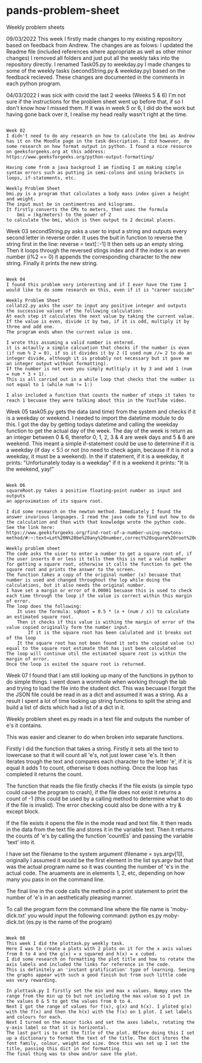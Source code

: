 # pands-problem-sheet
Weekly problem sheets

09/03/2022
This week I firstly made changes to my existing repository based on feedback from Andrew. The changes are as folows:
    I updated the Readme file (included references where appropriate as well as other minor changes)
    I removed all folders and just put all the weekly taks into the repository directly.
    I renamed Task05.py to weekday.py
    I made changes to some of the weekly tasks (secondString.py & weekday.py) based on the feedback recieved. These changes are documented in the comments in each python program.

04/03/2022
I was sick with covid the last 2 weeks (Weeks 5 & 6) I'm not sure if the instructions for the problem sheet went up before that, if so I don't know how I missed them. If it was in week 5 or 6, I did do the work but having gone back over it, I realise my head really wasn't right at the time.

~~~~~~~~~~~~~~~~~~~~~~~~~~~~~~~~~~~~~~~~~~~~~~~~~~~~~~~~~~~~~~~~~~~~~~~~

Week 02
I didn't need to do any research on how to calculate the bmi as Andrew has it on the Moodle page in the task description. I did however, do some research on how format output in python. I found a nice resource on geeksforgeeks.org at this address:
https://www.geeksforgeeks.org/python-output-formatting/

Having come from a java backgroud I am finding I am making simple syntax errors such as putting in semi-colons and using brackets in loops, if-statements, etc.

Weekly Problem Sheet
bmi.py is a program that calculates a body mass index given a height and weight.
The input must be in centimentres and kilograms.
It firstly converts the CMs to meters, then uses the formula
    bmi = (kg/meters) to the power of 2
to calculate the bmi, which is then output to 2 decimal places.

~~~~~~~~~~~~~~~~~~~~~~~~~~~~~~~~~~~~~~~~~~~~~~~~~~~~~~~~~~~~~~~~~~~~~~~~

Week 03
secondString.py asks a user to input a string and outputs every second letter in reverse order.
It uses the buit in function to reverse the string first in the line:
    reverse = text[::-1]
It then sets up an empty string.
Then it loops through the reversed stings index and if the index is an even number (i%2 == 0) it appends the corresponding character to the new string.
Finally it prints the new string.

~~~~~~~~~~~~~~~~~~~~~~~~~~~~~~~~~~~~~~~~~~~~~~~~~~~~~~~~~~~~~~~~~~~~~~~~

Week 04
I found this problem very interesting and if I ever have the time I would like to do some research on this, even if it is "career suicide"

Weekly Problem Sheet
collatz2.py asks the user to input any positive integer and outputs the successive values of the following calculation:
At each step it calculates the next value by taking the current value.
If the value is even, divide it by two, if it is odd, multiply it by three and add one.
The program ends when the current value is one.

I wrote this assuming a valid number is entered.
it is actaully a simple calcuation that checks if the number is even (if num % 2 = 0), if so it divides it by 2 (I used num //= 2 to do an integer divide, although it is probably not necessary but it gave me an integer output without formatting).
If the number is not even you simply mutltiply it by 3 and add 1 (num = num * 3 + 1).
This is all carried out in a while loop that checks that the number is not equal to 1 (while num != 1:)

I also included a function that counts the number of steps it takes to reach 1 becuase they were talking about this in the YoutTube video.

~~~~~~~~~~~~~~~~~~~~~~~~~~~~~~~~~~~~~~~~~~~~~~~~~~~~~~~~~~~~~~~~~~~~~~~~

Week 05
task05.py gets the data (and time) from the system and checks if it is a weekday or weekend.
I needed to import the datetime module to do this. I got the day by getting todays datetime and calling the weekday function to get the actual day of the week.
The day of the week is return as an integer between 0 & 6, therefor 0, 1, 2, 3 & 4 are week days and 5 & 6 are weekend.
This meant a simple if-statement could be use to determine if it is a weekday (if day < 5:) or not (no need to check again, because if it is not a weekday, it must be a weekend).
In the if statement, if it is a weekday, it prints:
    "Unfortunately today is a weekday"
if it is a weekend it prints:
    "It is the weekend, yay!"

~~~~~~~~~~~~~~~~~~~~~~~~~~~~~~~~~~~~~~~~~~~~~~~~~~~~~~~~~~~~~~~~~~~~~~~~

Week 06
squareRoot.py takes a positive floating-point number as input and outputs
an approximation of its square root.

I did some research on the newton method. Immediately I found the answer invarious languages. I read the java code to find out how to do the calculation and then with that knowledge wrote the python code. See the link here:
https://www.geeksforgeeks.org/find-root-of-a-number-using-newtons-method/#:~:text=Let%20N%20be%20any%20number,correct%20square%20root%20of%20N.

Weekly problem sheet
The code asks the uiser to enter a number to get a square root of, if the user inserts 0 or less it tells them this is not a valid number for getting a square root, otherwise it calls the function to get the square root and prints the answer to the screen.
The function takes a copy of the original number (x) becuase that number is used and changed throughout the lop while doing the calculations, but it also needs the original number.
I have set a margin or error of 0.00001 becuase this is used to check each time through the loop if the value is correct within this margin of error.
The loop does the following:
    It uses the formula: sqRoot = 0.5 * (x + (num / x)) to calculate an estimated square root.
    Then it checks if this value is withing the margin of error of the value copied originally form the number input.
        If it is the square root has been calulated and it breaks out of the loop
    It the square root has not been found it sets the copied value (x) equal to the square root estimate that has just been calculated
The loop will continue util the estimated square root is within the margin of error.
Once the loop is exited the square root is returned.

~~~~~~~~~~~~~~~~~~~~~~~~~~~~~~~~~~~~~~~~~~~~~~~~~~~~~~~~~~~~~~~~~~~~~~~~

Week 07
I found that I am still looking up many of the functions in python to do simple things. I went down a wormhole when working through the lab and trying to load the file into the student dict. This was becuase I forgot the the JSON file could be read in as a dict and assumed it was a string. As a result I spent a lot of time looking up string functions to split the string and build a list of dicts which had a list of a dict in it.

Weekly problem sheet
es.py reads in a text file and outputs the number of e's it contains.

This was easier and cleaner to do when broken into separate functions.

Firstly I did the function that takes a string.
Firstly it sets all the text to lowercase so that it will count all 'e's, not just lower case 'e's.
It then iterates trough the text and compares each character to the letter 'e', if it is equal it adds 1 to count, otherwise ti does nothing.
Once the loop has completed it returns the count.

The function that reads the file firstly checks if the file exists (a simple typo could cause the program to crash), if the file does not exist it returns a count of -1 (this could be used by a calling method to determine what to do if the file is invalid). The error checking could also be done with a try & except block.

If the file exists it opens the file in the mode read and text file. It then reads in the data from the text file and stores it in the variable text.
Then it returns the counts of 'e's by calling the function 'countEs' and passing the variable 'text' into it.

I have set the filename to the system argument (filename = sys.argv[1]), originally I assumed it would be the first element in the list sys.argv but that was the actual program name so it was counting the number of 'e's in the actual code. The aruaments are in elements 1, 2, etc, depending on how many you pass in on the command line.

The final line in the code calls the method in a print statement to print the number of 'e's in an aesthetically pleasing manner.

To call the program form the command line where the file name is 'moby-dick.txt' you would input the following command:
    python es.py moby-dick.txt
(es.py is the name of the program)

~~~~~~~~~~~~~~~~~~~~~~~~~~~~~~~~~~~~~~~~~~~~~~~~~~~~~~~~~~~~~~~~~~~~~~~~

Week 08
This week I did the plottask.py weekly task.
Here I was to create a plots with 2 plots on it for the x axis values from 0 to 4 and the g(x) = x squared and h(x) = x cubed.
I did some research on formatting the plot title and how to rotate the axis labels and included the links for reference in the code.
This is definitely an 'instant gratification' type of learning. Seeing the graphs appear with such a good finish but from such little code was very rewarding.

In plottask.py I firstly set the min and max x values. Numpy uses the range from the min up to but not including the max value so I put in the values 0 & 5 to get the values from 0 to 4.
Next I got the range of values for f(x), g(x) and h(x). I ploted g(x) with the f(x) and then the h(x) with the f(x) on 1 plot. I set labels and colours for each.
Next I turned on the minor ticks and set the axes labels, rotating the y-axis label so that it is horizontal.
The last part is to set the Title of the plot. BEfore doing this I set up a dictionary to format the text of the title. The dict stores the font family, colour, weight and size. Once this was set up I set the title, passing this dict in for formatting.
The final thing was to show and/or save the plot.